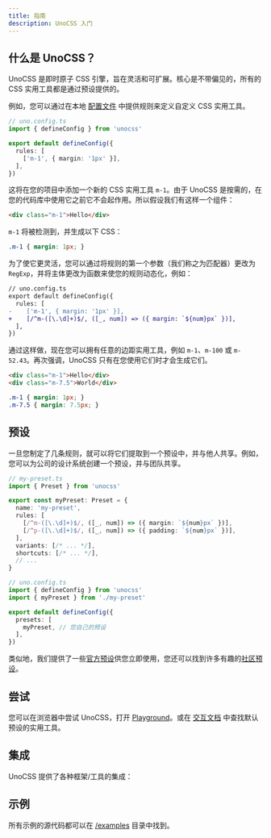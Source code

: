 ```yaml
---
title: 指南
description: UnoCSS 入门
---
```


## 什么是 UnoCSS？

UnoCSS 是即时原子 CSS 引擎，旨在灵活和可扩展。核心是不带偏见的，所有的 CSS 实用工具都是通过预设提供的。

例如，您可以通过在本地 [配置文件](/guide/config-file) 中提供规则来定义自定义 CSS 实用工具。

```ts
// uno.config.ts
import { defineConfig } from 'unocss'

export default defineConfig({
  rules: [
    ['m-1', { margin: '1px' }],
  ],
})
```

这将在您的项目中添加一个新的 CSS 实用工具 `m-1`。由于 UnoCSS 是按需的，在您的代码库中使用它之前它不会起作用。所以假设我们有这样一个组件：

```html
<div class="m-1">Hello</div>
```

`m-1` 将被检测到，并生成以下 CSS：

```css
.m-1 { margin: 1px; }
```

为了使它更灵活，您可以通过将规则的第一个参数（我们称之为匹配器）更改为 `RegExp`，并将主体更改为函数来使您的规则动态化，例如：

```diff
// uno.config.ts
export default defineConfig({
  rules: [
-    ['m-1', { margin: '1px' }],
+    [/^m-([\.\d]+)$/, ([_, num]) => ({ margin: `${num}px` })],
  ],
})
```

通过这样做，现在您可以拥有任意的边距实用工具，例如 `m-1`、`m-100` 或 `m-52.43`。再次强调，UnoCSS 只有在您使用它们时才会生成它们。

```html
<div class="m-1">Hello</div>
<div class="m-7.5">World</div>
```

```css
.m-1 { margin: 1px; }
.m-7.5 { margin: 7.5px; }
```

## 预设

一旦您制定了几条规则，就可以将它们提取到一个预设中，并与他人共享。例如，您可以为公司的设计系统创建一个预设，并与团队共享。

```ts
// my-preset.ts
import { Preset } from 'unocss'

export const myPreset: Preset = {
  name: 'my-preset',
  rules: [
    [/^m-([\.\d]+)$/, ([_, num]) => ({ margin: `${num}px` })],
    [/^p-([\.\d]+)$/, ([_, num]) => ({ padding: `${num}px` })],
  ],
  variants: [/* ... */],
  shortcuts: [/* ... */],
  // ...
}
```

```ts
// uno.config.ts
import { defineConfig } from 'unocss'
import { myPreset } from './my-preset'

export default defineConfig({
  presets: [
    myPreset, // 您自己的预设
  ],
})
```

类似地，我们提供了一些[官方预设](/presets/)供您立即使用，您还可以找到许多有趣的[社区预设](/presets/community)。

## 尝试

您可以在浏览器中尝试 UnoCSS，打开 <a href="/play/" target="_blank">Playground</a>。或在 <a href="/interactive/" target="_blank">交互文档</a> 中查找默认预设的实用工具。

## 集成

UnoCSS 提供了各种框架/工具的集成：

<ContentIntegrations />

## 示例

所有示例的源代码都可以在 [/examples](https://github.com/unocss/unocss/tree/main/examples) 目录中找到。

<ContentExamples/>
